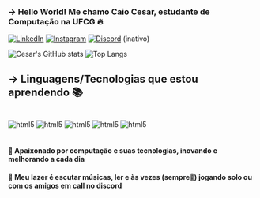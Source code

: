 
### -> Hello World! Me chamo Caio Cesar, estudante de Computação na UFCG 🔥
[![LinkedIn](https://img.shields.io/badge/LinkedIn-0077B5?style=for-the-badge&logo=linkedin&logoColor=white)](https://www.linkedin.com/in/caio-cesar-vieira-cavalcanti-8a36a9247/)
[![Instagram](https://img.shields.io/badge/Instagram-E4405F?style=for-the-badge&logo=instagram&logoColor=white)](https://www.instagram.com/cesar.c4io/)
[![Discord](https://img.shields.io/badge/Discord-7289DA?style=for-the-badge&logo=discord&logoColor=white)]() (inativo)

![Cesar's GitHub stats](https://github-readme-stats.vercel.app/api?username=CesarImperas&show_icons=true&theme=tokyonight) 
![Top Langs](https://github-readme-stats.vercel.app/api/top-langs/?username=CesarImperas&layout=compact)

## -> Linguagens/Tecnologias que estou aprendendo 📚

<div style="display: inline_block"><br/>
    <img align="center" alt="html5" src="https://img.shields.io/badge/HTML5-E34F26?style=for-the-badge&logo=html5&logoColor=white" />
    <img align="center" alt="html5" src="https://img.shields.io/badge/CSS3-1572B6?style=for-the-badge&logo=css3&logoColor=white" />
    <img align="center" alt="html5" src="https://img.shields.io/badge/JavaScript-F7DF1E?style=for-the-badge&logo=javascript&logoColor=black" />
    <img align="center" alt="html5" src="https://img.shields.io/badge/Python-14354C?style=for-the-badge&logo=python&logoColor=white" />
     <img align="center" alt="html5" src="https://img.shields.io/badge/C%2B%2B-00599C?style=for-the-badge&logo=c%2B%2B&logoColor=whitelogoColor=white" />
</div><br/>

#### 🔸 Apaixonado por computação e suas tecnologias, inovando e melhorando a cada dia
#### 🔸 Meu lazer é escutar músicas, ler e às vezes (sempre🤭) jogando solo ou com os amigos em call no discord
